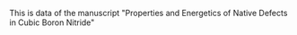 This is data of the manuscript "Properties and Energetics of Native Defects in Cubic Boron
Nitride"
